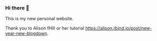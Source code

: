 ### Hi there 👋

This is my new personal website. 

Thank you to Alison fHill or her tutorial https://alison.rbind.io/post/new-year-new-blogdown.

<!--
**JolienNoels/joliennoels** is a ✨ _special_ ✨ repository because its `README.md` (this file) appears on your GitHub profile.

Here are some ideas to get you started:

- 🔭 I’m currently working on ...
- 🌱 I’m currently learning ...
- 👯 I’m looking to collaborate on ...
- 🤔 I’m looking for help with ...
- 💬 Ask me about ...
- 📫 How to reach me: ...
- 😄 Pronouns: ...
- ⚡ Fun fact: ...
-->
